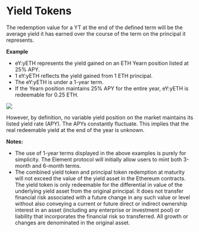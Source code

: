 # Yield Tokens

The redemption value for a YT at the end of the defined term will be the average yield it has earned over the course of the term on the principal it represents.

**Example**

* eY:yETH represents the yield gained on an ETH Yearn position listed at 25% APY.
* 1 eY:yETH reflects the yield gained from 1 ETH principal.
* The eY:yETH is under a 1-year term.
* If the Yearn position maintains 25% APY for the entire year, eY:yETH is redeemable for 0.25 ETH.

![](https://i.imgur.com/SixqVVj.jpg)

However, by definition, no variable yield position on the market maintains its listed yield rate \(APY\). The APYs constantly fluctuate. This implies that the real redeemable yield at the end of the year is unknown.

**Notes:** 

* The use of 1-year terms displayed in the above examples is purely for simplicity. The Element protocol will initially allow users to mint both 3-month and 6-month terms.
* The combined yield token and principal token redemption at maturity will not exceed the value of the yield asset in the Ethereum contracts. The yield token is only redeemable for the differential in value of the underlying yield asset from the original principal. It does not transfer financial risk associated with a future change in any such value or level without also conveying a current or future direct or indirect ownership interest in an asset \(including any enterprise or investment pool\) or liability that incorporates the financial risk so transferred. All growth or changes are denominated in the original asset.

